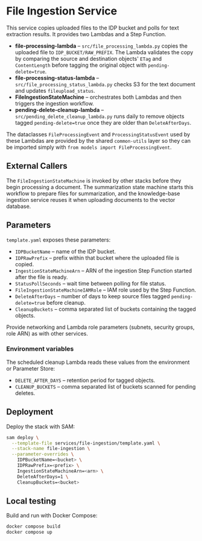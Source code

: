 # File Ingestion Service

This service copies uploaded files to the IDP bucket and polls for text extraction results. It provides two Lambdas and a Step Function.

- **file-processing-lambda** – `src/file_processing_lambda.py` copies the uploaded file to `IDP_BUCKET/RAW_PREFIX`.
  The Lambda validates the copy by comparing the source and destination objects'
  `ETag` and `ContentLength` before tagging the original object with
  `pending-delete=true`.
- **file-processing-status-lambda** – `src/file_processing_status_lambda.py` checks S3 for the text document and updates `fileupload_status`.
- **FileIngestionStateMachine** – orchestrates both Lambdas and then triggers the ingestion workflow.
- **pending-delete-cleanup-lambda** – `src/pending_delete_cleanup_lambda.py` runs daily to remove objects tagged
  `pending-delete=true` once they are older than `DeleteAfterDays`.

The dataclasses `FileProcessingEvent` and `ProcessingStatusEvent` used by these
Lambdas are provided by the shared `common-utils` layer so they can be imported
simply with ``from models import FileProcessingEvent``.

## External Callers

The `FileIngestionStateMachine` is invoked by other stacks before they begin
processing a document. The summarization state machine starts this workflow to
prepare files for summarization, and the knowledge-base ingestion service reuses
it when uploading documents to the vector database.

## Parameters

`template.yaml` exposes these parameters:

- `IDPBucketName` – name of the IDP bucket.
- `IDPRawPrefix` – prefix within that bucket where the uploaded file is copied.
- `IngestionStateMachineArn` – ARN of the ingestion Step Function started after the file is ready.
- `StatusPollSeconds` – wait time between polling for file status.
- `FileIngestionStateMachineIAMRole` – IAM role used by the Step Function.
- `DeleteAfterDays` – number of days to keep source files tagged
  `pending-delete=true` before cleanup.
- `CleanupBuckets` – comma separated list of buckets containing the tagged
  objects.

Provide networking and Lambda role parameters (subnets, security groups, role ARN) as with other services.

### Environment variables

The scheduled cleanup Lambda reads these values from the environment or
Parameter Store:

- `DELETE_AFTER_DAYS` – retention period for tagged objects.
- `CLEANUP_BUCKETS` – comma separated list of buckets scanned for pending
  deletes.

## Deployment

Deploy the stack with SAM:

```bash
sam deploy \
  --template-file services/file-ingestion/template.yaml \
  --stack-name file-ingestion \
  --parameter-overrides \
    IDPBucketName=<bucket> \
    IDPRawPrefix=<prefix> \
    IngestionStateMachineArn=<arn> \
    DeleteAfterDays=1 \
    CleanupBuckets=<bucket>
```

## Local testing

Build and run with Docker Compose:

```bash
docker compose build
docker compose up
```
